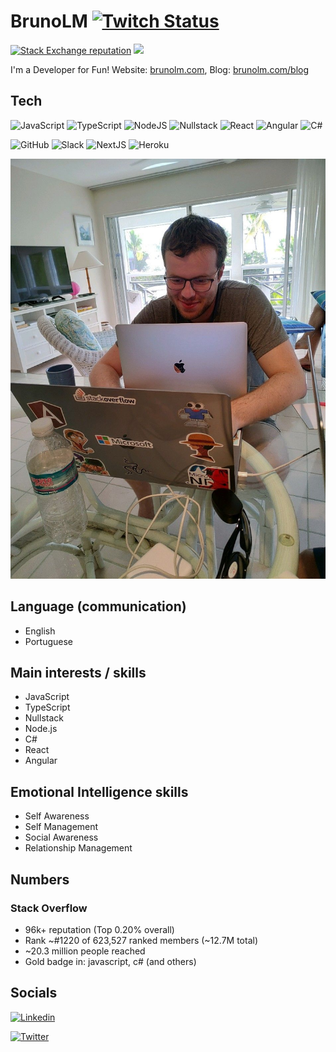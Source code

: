 # BrunoLM [![Twitch Status](https://img.shields.io/twitch/status/brunolm?style=for-the-badge&logo=twitch&logoColor=fff&label=Twitch)](https://www.twitch.tv/brunolm)

[![Stack Exchange reputation](https://img.shields.io/stackexchange/stackoverflow/r/340760?style=for-the-badge&color=orange&label=Stack+Overflow&logo=stackoverflow&logoColor=fff&cacheSeconds=952000)](https://stackoverflow.com/users/340760/brunolm)
[<img src="https://www.codewars.com/users/brunolm/badges/micro" height="28px">](https://www.codewars.com/users/brunolm)

I'm a Developer for Fun! Website: [brunolm.com](https://brunolm.com/), Blog: [brunolm.com/blog](https://brunolm.com/blog)

## Tech

![JavaScript](https://img.shields.io/badge/javascript-%23323330.svg?style=for-the-badge&logo=javascript&logoColor=%23F7DF1E) ![TypeScript](https://img.shields.io/badge/typescript-%23007ACC.svg?style=for-the-badge&logo=typescript&logoColor=white) ![NodeJS](https://img.shields.io/badge/node.js-6DA55F?style=for-the-badge&logo=node.js&logoColor=white) ![Nullstack](https://img.shields.io/badge/nullstack-blueviolet.svg?style=for-the-badge&logo=nullstack&logoColor=%2361DAFB) ![React](https://img.shields.io/badge/react-%2320232a.svg?style=for-the-badge&logo=react&logoColor=%2361DAFB) ![Angular](https://img.shields.io/badge/angular-%23DD0031.svg?style=for-the-badge&logo=angular&logoColor=white) ![C#](https://img.shields.io/badge/c%23-%23239120.svg?style=for-the-badge&logo=c-sharp&logoColor=white) 

![GitHub](https://img.shields.io/badge/github-%23121011.svg?style=for-the-badge&logo=github&logoColor=white) ![Slack](https://img.shields.io/badge/Slack-4A154B?style=for-the-badge&logo=slack&logoColor=white) ![NextJS](https://img.shields.io/badge/Next-black?style=for-the-badge&logo=next.js&logoColor=white) ![Heroku](https://img.shields.io/badge/heroku-%23430098.svg?style=for-the-badge&logo=heroku&logoColor=white)

![me](me.jpg)

## Language (communication)

- English
- Portuguese

## Main interests / skills

- JavaScript
- TypeScript
- Nullstack
- Node.js
- C#
- React
- Angular

## Emotional Intelligence skills

- Self Awareness
- Self Management
- Social Awareness
- Relationship Management

## Numbers

### Stack Overflow

- 96k+ reputation (Top 0.20% overall)
- Rank ~#1220 of 623,527 ranked members (~12.7M total)
- ~20.3 million people reached
- Gold badge in: javascript, c# (and others)

## Socials

[![Linkedin](https://img.shields.io/badge/LinkedIn--blue?style=for-the-badge&logo=Linkedin&logoColor=white&link=https://www.linkedin.com/in/brunolm/)](https://www.linkedin.com/in/brunolm/)

[![Twitter](https://img.shields.io/twitter/follow/brunolm7?color=1DA1F2&label=Twitter&logo=twitter&logoColor=fff&style=for-the-badge)](https://twitter.com/BrunoLM7)
